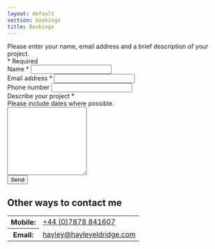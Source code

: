 ```yaml
---
layout: default
section: bookings
title: Bookings
---
```


<div class="display1">Please enter your name, email address and a brief description of your project.</div>

<div class="form-field-help form-field-required">* Required</div>

<form action="https://docs.google.com/forms/d/e/1FAIpQLSdN-nHfyf_EBFkr9tAY2BPbyDSiD5bNyoDXppJ2h3MlQaBfig/formResponse" target="_self" method="POST">
  <div class="form-field">
    <label for="form-name">Name <span class="form-field-required">*</span></label>
    <input aria-label="Name" autocomplete="off" dir="auto" id="form-name" name="Bookings" tabindex="0" type="text">
    <input name="entry.2005620554" type="hidden">
  </div>
  <div class="form-field">
    <label for="form-email">Email address <span class="form-field-required">*</span></label>
    <input aria-label="Email" autocomplete="off" dir="auto" id="form-email" name="Bookings" tabindex="0" type="email">
    <input name="entry.1045781291" type="hidden">
  </div>
  <div class="form-field">
    <label for="form-phone">Phone number</label>
    <input aria-label="Phone number" autocomplete="off" dir="auto" id="form-phone" name="Bookings" tabindex="0" type="text">
    <input name="entry.1166974658" type="hidden">
  </div>
  <div class="form-field">
    <label for="form-project">Describe your project <span class="form-field-required">*</span></label>
    <div class="form-field-help">Please include dates where possible.</div>
    <textarea aria-label="Describe your project" dir="auto" id="form-project" name="Bookings" rows="10" tabindex="0"></textarea>
    <input name="entry.1065046570" type="hidden">
  </div>
  <input name="fvv" type="hidden" value="1">
  <input name="draftResponse" type="hidden" value="[,,&quot;-6857316675841813020&quot;]
  ">
  <input name="pageHistory" type="hidden" value="0">
  <input name="fbzx" type="hidden" value="-6857316675841813020">
  <button class="btn btn-primary" type="submit">Send</button>
</form>

## Other ways to contact me

<table>
  <tbody>
    <tr>
      <th>Mobile:</th>
      <td><a href="tel:+447878841607">+44 (0)7878 841607</a></td>
    </tr>
    <tr>
      <th>Email:</th>
      <td><a href="mailto:hayley@hayleyeldridge.com">hayley@hayleyeldridge.com</a></td>
    </tr>
  </tbody>
</table>
